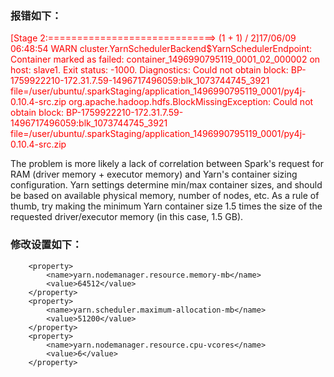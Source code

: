 
###  报错如下：
<span style="color:red">[Stage 2:=============================>                             (1 + 1) / 2]17/06/09 06:48:54 WARN cluster.YarnSchedulerBackend$YarnSchedulerEndpoint: Container marked as failed: container_1496990795119_0001_02_000002 on host: slave1. Exit status: -1000. Diagnostics: Could not obtain block: BP-1759922210-172.31.7.59-1496717496059:blk_1073744745_3921 file=/user/ubuntu/.sparkStaging/application_1496990795119_0001/py4j-0.10.4-src.zip
org.apache.hadoop.hdfs.BlockMissingException: Could not obtain block: BP-1759922210-172.31.7.59-1496717496059:blk_1073744745_3921 file=/user/ubuntu/.sparkStaging/application_1496990795119_0001/py4j-0.10.4-src.zip </span>

The problem is more likely a lack of correlation between Spark's request for RAM (driver memory + executor memory) and Yarn's container sizing configuration. Yarn settings determine min/max container sizes, and should be based on available physical memory, number of nodes, etc. As a rule of thumb, try making the minimum Yarn container size 1.5 times the size of the requested driver/executor memory (in this case, 1.5 GB).

###  修改设置如下：

```
    <property>  
        <name>yarn.nodemanager.resource.memory-mb</name>
        <value>64512</value>
    </property> 
    <property>
        <name>yarn.scheduler.maximum-allocation-mb</name>
        <value>51200</value>
    </property>
    <property>
        <name>yarn.nodemanager.resource.cpu-vcores</name>
        <value>6</value>
    </property> 
```
